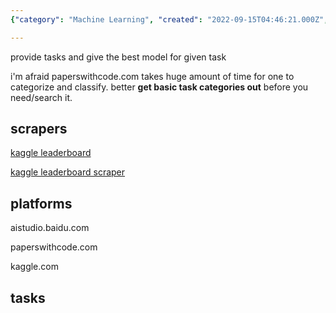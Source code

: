 ```yaml
---
{"category": "Machine Learning", "created": "2022-09-15T04:46:21.000Z", "date": "2022-09-15 04:46:21", "description": "Leaderboards on platforms like paperswithcode.com, Kaggle, and aistudio.baidu.com offer various tasks with best models for each task, but basic task categorization can take time. These platforms provide helpful categories before searching or needing them.", "modified": "2022-09-17T11:36:21.683Z", "tags": ["leaderboards", "paperswithcode.com", "Kaggle", "task categorization", "scrapers", "aistudio.baidu.com", "time-saving"], "title": "Leaderboards, Paperswithcode.Com"}

---
```


provide tasks and give the best model for given task

i'm afraid paperswithcode.com takes huge amount of time for one to categorize and classify. better **get basic task categories out** before you need/search it.

## scrapers

[kaggle leaderboard](https://github.com/smbdsbrain/kaggle-leaderboard)

[kaggle leaderboard scraper](https://github.com/cyansoul/kaggle-leaderboard-scraper)

## platforms

aistudio.baidu.com

paperswithcode.com

kaggle.com

## tasks
